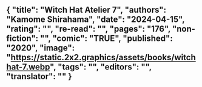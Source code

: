 {
 "title": "Witch Hat Atelier 7",
 "authors": "Kamome Shirahama",
 "date": "2024-04-15",
 "rating": "",
 "re-read": "",
 "pages": "176",
 "non-fiction": "",
 "comic": "TRUE",
 "published": "2020",
 "image": "https://static.2x2.graphics/assets/books/witchhat-7.webp",
 "tags": "",
 "editors": "",
 "translator": ""
}
---
